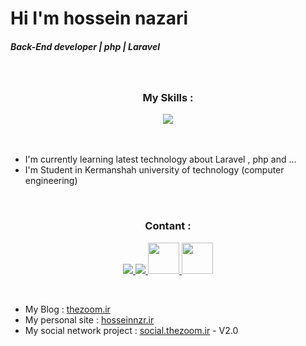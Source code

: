 <h1>Hi I'm hossein nazari</h1>
<h5>Back-End developer | php | Laravel</h5>

<br/>

<div align="center">
  <h3 align="center">My Skills :</h3>

  <img src="https://skillicons.dev/icons?i=laravel,php,tailwind,bootstrap,git,github,html,css" />
  
</div>

<br/>
<br/>

- I'm currently learning latest technology about Laravel , php and ...
- I'm Student in Kermanshah university of technology (computer engineering)</p>

<br/>

<div align="center">
  <h3 align="center">Contant :</h3>

                    
 <p align="center">
  <a href="https://www.linkedin.com/in/hossein-nzr/" target="_blank">
      <img src="https://skillicons.dev/icons?i=linkedin" />
  </a>

  <a href="mailto:nazari.hossein28@gmaail.com" target="_blank">
      <img src="https://skillicons.dev/icons?i=gmail" />
  </a>

  <a href="https://t.me/+989164992639" target="_blank" margin="0 1rem">
    <img width="50px" src="https://github.com/gauravghongde/social-icons/blob/master/PNG/Color/Telegram.png" />
  </a>

  <a href="https://wa.me/+989164992639" target="_blank">
    <img width="50px" src="https://github.com/gauravghongde/social-icons/blob/master/PNG/Color/WhatsApp.png" />
  </a>
 </p>
</div>

<br/>

- My Blog : <a href="https://thezoom.ir" target="_blank">thezoom.ir</a>
- My personal site : <a href="https://hosseinnzr.ir" target="_blank">hosseinnzr.ir</a>
- My social network project : <a href="https://hosseinnzr.ir" target="_blank">social.thezoom.ir</a> - V2.0 

